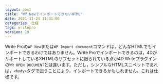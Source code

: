 ```yaml
---
layout: post
title: "WP NewでインポートできないHTML"
date: 2021-11-24 11:31:00
categories: 仕様
tags: writepro
version: 19
---
```


Write Proの`WP New`または`WP Import document`コマンドは，どんなHTMLでもインポートできるわけではありません。Write Proでインポートできるのは，4DがサポートしているXHTMLのサブセットに限られている点が4D Writeプラグインの`WR OPEN DOCUMENT`とは違います。ただし，シンプルなHTMLスニペットであれば，`<body>`タグで囲うことにより，インポートできるかもしれません。これは仕様です。
